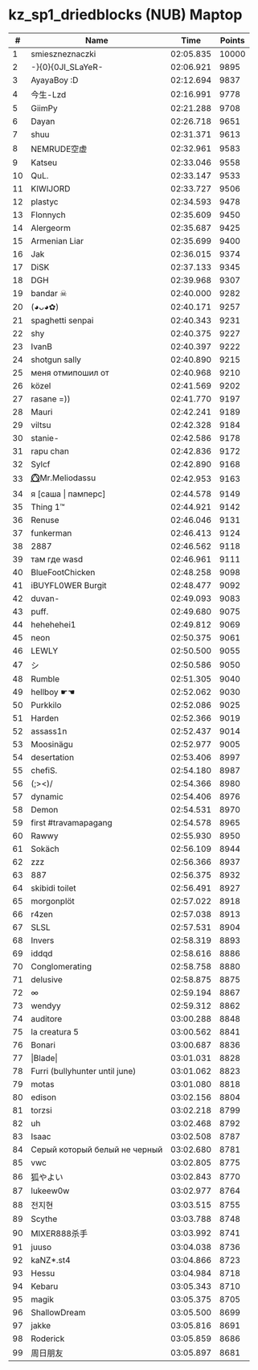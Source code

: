 # kz_sp1_driedblocks (NUB) Maptop

|  # | Name | Time | Points |
|-------------- | -------------- | -------------- | -------------- | 
| 1 | smieszneznaczki | 02:05.835 | 10000 | 
| 2 | -}{0}{0JI_SLaYeR- | 02:06.921 | 9895 | 
| 3 | AyayaBoy :D | 02:12.694 | 9837 | 
| 4 | 今生-Lzd | 02:16.991 | 9778 | 
| 5 | GiimPy | 02:21.288 | 9708 | 
| 6 | Dayan | 02:26.718 | 9651 | 
| 7 | shuu | 02:31.371 | 9613 | 
| 8 | NEMRUDE空虚 | 02:32.961 | 9583 | 
| 9 | Katseu | 02:33.046 | 9558 | 
| 10 | QuL. | 02:33.147 | 9533 | 
| 11 | KIWIJORD | 02:33.727 | 9506 | 
| 12 | plastyc | 02:34.593 | 9478 | 
| 13 | Flonnych | 02:35.609 | 9450 | 
| 14 | Alergeorm | 02:35.687 | 9425 | 
| 15 | Armenian Liar | 02:35.699 | 9400 | 
| 16 | Jak | 02:36.015 | 9374 | 
| 17 | DiSK | 02:37.133 | 9345 | 
| 18 | DGH | 02:39.968 | 9307 | 
| 19 | bandar ☠ | 02:40.000 | 9282 | 
| 20 | (◕ᴗ◕✿) | 02:40.171 | 9257 | 
| 21 | spaghetti senpai | 02:40.343 | 9231 | 
| 22 | shy | 02:40.375 | 9227 | 
| 23 | IvanB | 02:40.397 | 9222 | 
| 24 | shotgun sally | 02:40.890 | 9215 | 
| 25 | меня отмипошил от | 02:40.968 | 9210 | 
| 26 | közel | 02:41.569 | 9202 | 
| 27 | rasane =)) | 02:41.770 | 9197 | 
| 28 | Mauri | 02:42.241 | 9189 | 
| 29 | viltsu | 02:42.328 | 9184 | 
| 30 | stanie- | 02:42.586 | 9178 | 
| 31 | rapu chan | 02:42.836 | 9172 | 
| 32 | Sylcf | 02:42.890 | 9168 | 
| 33 | ⭕⃤Mr.Meliodassu | 02:42.953 | 9163 | 
| 34 | я [саша \| памперс] | 02:44.578 | 9149 | 
| 35 | Thing 1™ | 02:44.921 | 9142 | 
| 36 | Renuse | 02:46.046 | 9131 | 
| 37 | funkerman | 02:46.413 | 9124 | 
| 38 | 2887 | 02:46.562 | 9118 | 
| 39 | там где wasd | 02:46.961 | 9111 | 
| 40 | BlueFootChicken | 02:48.258 | 9098 | 
| 41 | iBUYFL0WER Burgit | 02:48.477 | 9092 | 
| 42 | duvan- | 02:49.093 | 9083 | 
| 43 | puff. | 02:49.680 | 9075 | 
| 44 | hehehehei1 | 02:49.812 | 9069 | 
| 45 | neon | 02:50.375 | 9061 | 
| 46 | LEWLY | 02:50.500 | 9055 | 
| 47 | シ | 02:50.586 | 9050 | 
| 48 | Rumble | 02:51.305 | 9040 | 
| 49 | hellboy ☛☚ | 02:52.062 | 9030 | 
| 50 | Purkkilo | 02:52.086 | 9025 | 
| 51 | Harden | 02:52.366 | 9019 | 
| 52 | assass1n | 02:52.437 | 9014 | 
| 53 | Moosinägu | 02:52.977 | 9005 | 
| 54 | desertation | 02:53.406 | 8997 | 
| 55 | chefiS. | 02:54.180 | 8987 | 
| 56 | (;><)/ | 02:54.366 | 8980 | 
| 57 | dynamic | 02:54.406 | 8976 | 
| 58 | Demon | 02:54.531 | 8970 | 
| 59 | first #travamapagang | 02:54.578 | 8965 | 
| 60 | Rawwy | 02:55.930 | 8950 | 
| 61 | Sokäch | 02:56.109 | 8944 | 
| 62 | zzz | 02:56.366 | 8937 | 
| 63 | 887 | 02:56.375 | 8932 | 
| 64 | skibidi toilet | 02:56.491 | 8927 | 
| 65 | morgonplöt | 02:57.022 | 8918 | 
| 66 | r4zen | 02:57.038 | 8913 | 
| 67 | SLSL | 02:57.531 | 8904 | 
| 68 | Invers | 02:58.319 | 8893 | 
| 69 | iddqd | 02:58.616 | 8886 | 
| 70 | Conglomerating | 02:58.758 | 8880 | 
| 71 | delusive | 02:58.875 | 8875 | 
| 72 | ∞ | 02:59.194 | 8867 | 
| 73 | wendyy | 02:59.312 | 8862 | 
| 74 | auditore | 03:00.288 | 8848 | 
| 75 | la creatura 5 | 03:00.562 | 8841 | 
| 76 | Bonari | 03:00.687 | 8836 | 
| 77 | \|Blade\| | 03:01.031 | 8828 | 
| 78 | Furri (bullyhunter until june) | 03:01.062 | 8823 | 
| 79 | motas | 03:01.080 | 8818 | 
| 80 | edison | 03:02.156 | 8804 | 
| 81 | torzsi | 03:02.218 | 8799 | 
| 82 | uh | 03:02.468 | 8792 | 
| 83 | Isaac | 03:02.508 | 8787 | 
| 84 | Серый который белый не черный | 03:02.680 | 8781 | 
| 85 | vwc | 03:02.805 | 8775 | 
| 86 | 狐やよい | 03:02.843 | 8770 | 
| 87 | lukeew0w | 03:02.977 | 8764 | 
| 88 | 전지현 | 03:03.515 | 8755 | 
| 89 | Scythe | 03:03.788 | 8748 | 
| 90 | MIXER888杀手 | 03:03.992 | 8741 | 
| 91 | juuso | 03:04.038 | 8736 | 
| 92 | kaNZ*.st4 | 03:04.866 | 8723 | 
| 93 | Hessu | 03:04.984 | 8718 | 
| 94 | Kebaru | 03:05.343 | 8710 | 
| 95 | magik | 03:05.375 | 8705 | 
| 96 | ShallowDream | 03:05.500 | 8699 | 
| 97 | jakke | 03:05.816 | 8691 | 
| 98 | Roderick | 03:05.859 | 8686 | 
| 99 | 周日朋友 | 03:05.897 | 8681 | 


